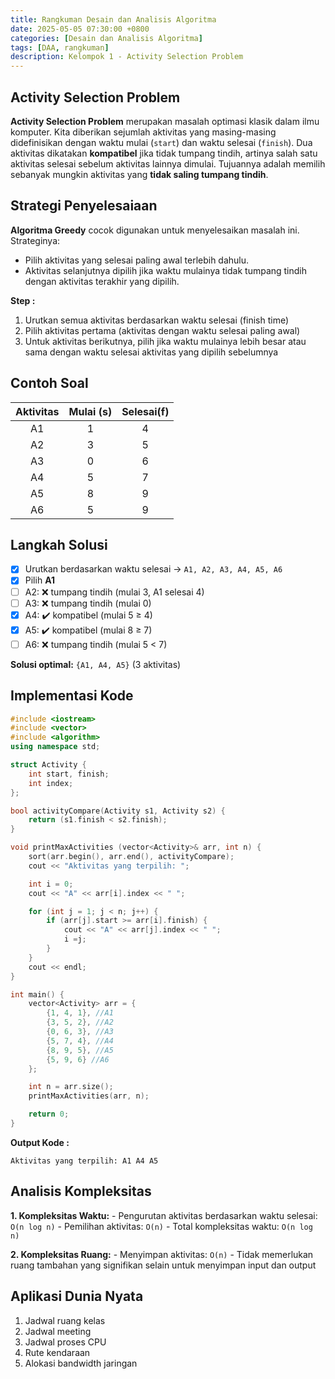 ```yaml
---
title: Rangkuman Desain dan Analisis Algoritma
date: 2025-05-05 07:30:00 +0800
categories: [Desain dan Analisis Algoritma]
tags: [DAA, rangkuman]
description: Kelompok 1 - Activity Selection Problem
---
```


## Activity Selection Problem

**Activity Selection Problem** merupakan masalah optimasi klasik dalam ilmu komputer. Kita diberikan sejumlah aktivitas yang masing-masing didefinisikan dengan waktu mulai (`start`) dan waktu selesai (`finish`). Dua aktivitas dikatakan **kompatibel** jika tidak tumpang tindih, artinya salah satu aktivitas selesai sebelum aktivitas lainnya dimulai. Tujuannya adalah memilih sebanyak mungkin aktivitas yang **tidak saling tumpang tindih**.

## Strategi Penyelesaiaan

**Algoritma Greedy** cocok digunakan untuk menyelesaikan masalah ini. Strateginya:
- Pilih aktivitas yang selesai paling awal terlebih dahulu.
- Aktivitas selanjutnya dipilih jika waktu mulainya tidak tumpang tindih dengan aktivitas terakhir yang dipilih.

**Step :**
1. Urutkan semua aktivitas berdasarkan waktu selesai (finish time)
2. Pilih aktivitas pertama (aktivitas dengan waktu selesai paling awal)
3. Untuk aktivitas berikutnya, pilih jika waktu mulainya lebih besar atau sama dengan waktu selesai aktivitas yang dipilih sebelumnya

## Contoh Soal

|  Aktivitas  |  Mulai (s)  | Selesai(f) |
|:-----------:|:-----------:|:----------:|
|      A1     |      1      |     4      |
|      A2     |      3      |     5      |
|      A3     |      0      |     6      |
|      A4     |      5      |     7      | 
|      A5     |      8      |     9      |
|      A6     |      5      |     9      |


## Langkah Solusi

- [x] Urutkan berdasarkan waktu selesai → `A1, A2, A3, A4, A5, A6`
- [x] Pilih **A1**
- [ ] A2: ❌ tumpang tindih (mulai 3, A1 selesai 4)
- [ ] A3: ❌ tumpang tindih (mulai 0)
- [x] A4: ✔️ kompatibel (mulai 5 ≥ 4)
- [x] A5: ✔️ kompatibel (mulai 8 ≥ 7)
- [ ] A6: ❌ tumpang tindih (mulai 5 < 7)
    
**Solusi optimal:** `{A1, A4, A5}` (3 aktivitas)

## Implementasi Kode 
```cpp
#include <iostream>
#include <vector>
#include <algorithm>
using namespace std;

struct Activity {
    int start, finish;
    int index;
};

bool activityCompare(Activity s1, Activity s2) {
    return (s1.finish < s2.finish);
}

void printMaxActivities (vector<Activity>& arr, int n) {
    sort(arr.begin(), arr.end(), activityCompare);
    cout << "Aktivitas yang terpilih: ";

    int i = 0;
    cout << "A" << arr[i].index << " ";

    for (int j = 1; j < n; j++) {
        if (arr[j].start >= arr[i].finish) {
            cout << "A" << arr[j].index << " ";
            i =j;
        }
    }
    cout << endl;
}

int main() {
    vector<Activity> arr = {
        {1, 4, 1}, //A1
        {3, 5, 2}, //A2
        {0, 6, 3}, //A3
        {5, 7, 4}, //A4
        {8, 9, 5}, //A5
        {5, 9, 6} //A6
    };

    int n = arr.size();
    printMaxActivities(arr, n);

    return 0;
}
```
**Output Kode :**

`Aktivitas yang terpilih: A1 A4 A5`

## Analisis Kompleksitas
**1. Kompleksitas Waktu:**
    - Pengurutan aktivitas berdasarkan waktu selesai: `O(n log n)`
    - Pemilihan aktivitas: `O(n)`
    - Total kompleksitas waktu: `O(n log n)`

**2. Kompleksitas Ruang:**
    - Menyimpan aktivitas: `O(n)`
    - Tidak memerlukan ruang tambahan yang signifikan selain untuk menyimpan input dan output

## Aplikasi Dunia Nyata
1. Jadwal ruang kelas
2. Jadwal meeting
3. Jadwal proses CPU
4. Rute kendaraan
5. Alokasi bandwidth jaringan
